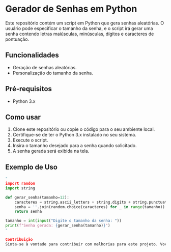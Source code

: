 # Gerador de Senhas em Python

Este repositório contém um script em Python que gera senhas aleatórias. O usuário pode especificar o tamanho da senha, e o script irá gerar uma senha contendo letras maiúsculas, minúsculas, dígitos e caracteres de pontuação.

## Funcionalidades

- Geração de senhas aleatórias.
- Personalização do tamanho da senha.

## Pré-requisitos

- Python 3.x

## Como usar

1. Clone este repositório ou copie o código para o seu ambiente local.
2. Certifique-se de ter o Python 3.x instalado no seu sistema.
3. Execute o script.
4. Insira o tamanho desejado para a senha quando solicitado.
5. A senha gerada será exibida na tela.

## Exemplo de Uso

```python
"
import random 
import string

def gerar_senha(tamanho=12):
    caracteres = string.ascii_letters + string.digits + string.punctuation
    senha = ''.join(random.choice(caracteres) for _ in range(tamanho))
    return senha

tamanho = int(input("Digite o tamanho da senha: "))
print(f"Senha gerada: {gerar_senha(tamanho)}")
"

Contribuição
Sinta-se à vontade para contribuir com melhorias para este projeto. Você pode fazer isso abrindo uma issue ou enviando um pull request.

